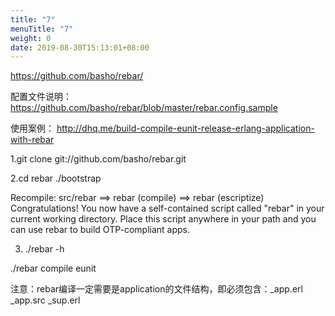 ```yaml
---
title: "7"
menuTitle: "7"
weight: 0
date: 2019-08-30T15:13:01+08:00
---
```

https://github.com/basho/rebar/

配置文件说明：https://github.com/basho/rebar/blob/master/rebar.config.sample

使用案例：
http://dhq.me/build-compile-eunit-release-erlang-application-with-rebar 


1.git clone git://github.com/basho/rebar.git

2.cd rebar
  ./bootstrap

Recompile: src/rebar
==> rebar (compile)
==> rebar (escriptize)
Congratulations! You now have a self-contained script called "rebar" in
your current working directory. Place this script anywhere in your path
and you can use rebar to build OTP-compliant apps.

3. ./rebar -h

./rebar compile eunit

注意：rebar编译一定需要是application的文件结构，即必须包含：_app.erl _app.src _sup.erl
